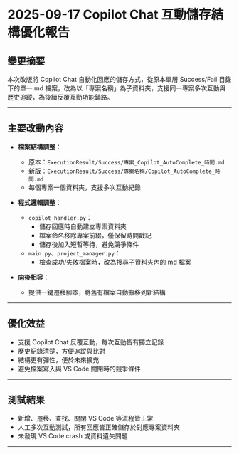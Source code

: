 # 2025-09-17 Copilot Chat 互動儲存結構優化報告

## 變更摘要

本次改版將 Copilot Chat 自動化回應的儲存方式，從原本單層 Success/Fail 目錄下的單一 md 檔案，改為以「專案名稱」為子資料夾，支援同一專案多次互動與歷史追蹤，為後續反覆互動功能鋪路。

---

## 主要改動內容

- **檔案結構調整**：
  - 原本：`ExecutionResult/Success/專案_Copilot_AutoComplete_時間.md`
  - 新版：`ExecutionResult/Success/專案名稱/Copilot_AutoComplete_時間.md`
  - 每個專案一個資料夾，支援多次互動紀錄

- **程式邏輯調整**：
  - `copilot_handler.py`：
    - 儲存回應時自動建立專案資料夾
    - 檔案命名移除專案前綴，僅保留時間戳記
    - 儲存後加入短暫等待，避免競爭條件
  - `main.py`、`project_manager.py`：
    - 檢查成功/失敗檔案時，改為搜尋子資料夾內的 md 檔案

- **向後相容**：
  - 提供一鍵遷移腳本，將舊有檔案自動搬移到新結構

---

## 優化效益

- 支援 Copilot Chat 反覆互動，每次互動皆有獨立記錄
- 歷史紀錄清楚，方便追蹤與比對
- 結構更有彈性，便於未來擴充
- 避免檔案寫入與 VS Code 關閉時的競爭條件

---

## 測試結果

- 新增、遷移、查找、關閉 VS Code 等流程皆正常
- 人工多次互動測試，所有回應皆正確儲存於對應專案資料夾
- 未發現 VS Code crash 或資料遺失問題

---
